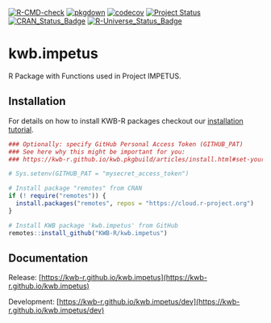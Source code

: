 [![R-CMD-check](https://github.com/KWB-R/kwb.impetus/workflows/R-CMD-check/badge.svg)](https://github.com/KWB-R/kwb.impetus/actions?query=workflow%3AR-CMD-check)
[![pkgdown](https://github.com/KWB-R/kwb.impetus/workflows/pkgdown/badge.svg)](https://github.com/KWB-R/kwb.impetus/actions?query=workflow%3Apkgdown)
[![codecov](https://codecov.io/github/KWB-R/kwb.impetus/branch/main/graphs/badge.svg)](https://codecov.io/github/KWB-R/kwb.impetus)
[![Project Status](https://img.shields.io/badge/lifecycle-experimental-orange.svg)](https://www.tidyverse.org/lifecycle/#experimental)
[![CRAN_Status_Badge](https://www.r-pkg.org/badges/version/kwb.impetus)]()
[![R-Universe_Status_Badge](https://kwb-r.r-universe.dev/badges/kwb.impetus)](https://kwb-r.r-universe.dev/)

# kwb.impetus

R Package with Functions used in Project IMPETUS.

## Installation

For details on how to install KWB-R packages checkout our [installation tutorial](https://kwb-r.github.io/kwb.pkgbuild/articles/install.html).

```r
### Optionally: specify GitHub Personal Access Token (GITHUB_PAT)
### See here why this might be important for you:
### https://kwb-r.github.io/kwb.pkgbuild/articles/install.html#set-your-github_pat

# Sys.setenv(GITHUB_PAT = "mysecret_access_token")

# Install package "remotes" from CRAN
if (! require("remotes")) {
  install.packages("remotes", repos = "https://cloud.r-project.org")
}

# Install KWB package 'kwb.impetus' from GitHub
remotes::install_github("KWB-R/kwb.impetus")
```

## Documentation

Release: [https://kwb-r.github.io/kwb.impetus](https://kwb-r.github.io/kwb.impetus)

Development: [https://kwb-r.github.io/kwb.impetus/dev](https://kwb-r.github.io/kwb.impetus/dev)
